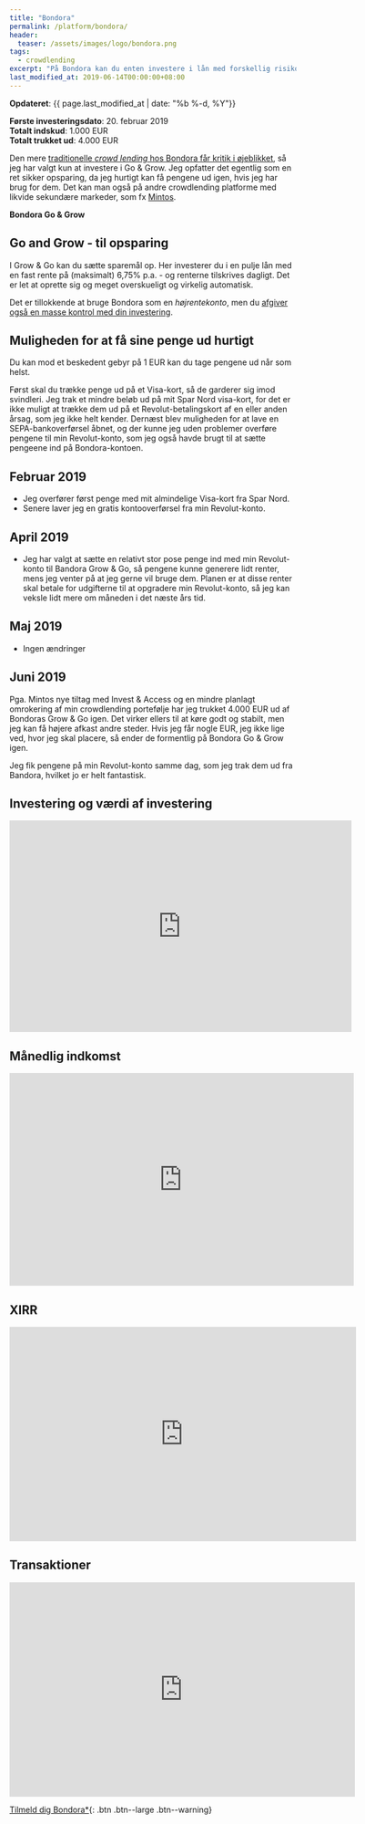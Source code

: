 ```yaml
---
title: "Bondora"
permalink: /platform/bondora/
header:
  teaser: /assets/images/logo/bondora.png
tags:
  - crowdlending
excerpt: "På Bondora kan du enten investere i lån med forskellig risiko, løbetid og rente, eller du kan investere til en fast rente på omkring 6,75% i en pulje af lån, hvor du kan trække pengene ud med det samme"
last_modified_at: 2019-06-14T00:00:00+08:00
---
```


**Opdateret**: {{ page.last_modified_at | date: "%b %-d, %Y"}}

**Første investeringsdato**: 20. februar 2019  
**Totalt indskud**: 1.000 EUR  
**Totalt trukket ud**: 4.000 EUR

Den mere [traditionelle _crowd lending_ hos Bondora får kritik i øjeblikket](https://financiallyfree.eu/portfolio-update-january-2019/), så jeg har valgt kun at investere i Go & Grow. Jeg opfatter det egentlig som en ret sikker opsparing, da jeg hurtigt kan få pengene ud igen, hvis jeg har brug for dem. Det kan man også på andre crowdlending platforme med likvide sekundære markeder, som fx [Mintos](/platform/mintos/).

**Bondora Go & Grow** 

## Go and Grow - til opsparing

I Grow & Go kan du sætte sparemål op. Her investerer du i en pulje lån med en fast rente på (maksimalt) 6,75% p.a. - og renterne tilskrives dagligt. Det er let at oprette sig og meget overskueligt og virkelig automatisk.

Det er tillokkende at bruge Bondora som en _højrentekonto_, men du [afgiver også en masse kontrol med din investering](https://p2pinvestor.dk/go-grow-af-bondora-ligner-den-ultimative-opsparingsmulighed-her-er-hvad-du-skal-vaere-opmaerksom-paa/).

## Muligheden for at få sine penge ud hurtigt

Du kan mod et beskedent gebyr på 1 EUR kan du tage pengene ud når som helst.

Først skal du trække penge ud på et Visa-kort, så de garderer sig imod svindleri. Jeg trak et mindre beløb ud på mit Spar Nord visa-kort, for det er ikke muligt at trække dem ud på et Revolut-betalingskort af en eller anden årsag, som jeg ikke helt kender. Dernæst blev muligheden for at lave en SEPA-bankoverførsel åbnet, og der kunne jeg uden problemer overføre pengene til min Revolut-konto, som jeg også havde brugt til at sætte pengeene ind på Bondora-kontoen.

## Februar 2019

- Jeg overfører først penge med mit almindelige Visa-kort fra Spar Nord.
- Senere laver jeg en gratis kontooverførsel fra min Revolut-konto.

## April 2019

- Jeg har valgt at sætte en relativt stor pose penge ind med min Revolut-konto til Bandora Grow & Go, så pengene kunne generere lidt renter, mens jeg venter på at jeg gerne vil bruge dem. Planen er at disse renter skal betale for udgifterne til at opgradere min Revolut-konto, så jeg kan veksle lidt mere om måneden i det næste års tid.

## Maj 2019

- Ingen ændringer

## Juni 2019

Pga. Mintos nye tiltag med Invest & Access og en mindre planlagt omrokering af min crowdlending portefølje har jeg trukket 4.000 EUR ud af Bondoras Grow & Go igen. Det virker ellers til at køre godt og stabilt, men jeg kan få højere afkast andre steder. Hvis jeg får nogle EUR, jeg ikke lige ved, hvor jeg skal placere, så ender de formentlig på Bondora Go & Grow igen.

Jeg fik pengene på min Revolut-konto samme dag, som jeg trak dem ud fra Bandora, hvilket jo er helt fantastisk.

## Investering og værdi af investering

<iframe width="601" height="371" seamless frameborder="0" scrolling="no" src="https://docs.google.com/spreadsheets/d/e/2PACX-1vQKZZbdj1cM5A4yCXjtjhxowXHoMhioXI-OR-mEPmmGgqQhcSr250VUM8SGVvRkWZziWUYleizmqAC2/pubchart?oid=407779820&amp;format=image"></iframe>

## Månedlig indkomst

<iframe width="605" height="373" seamless frameborder="0" scrolling="no" src="https://docs.google.com/spreadsheets/d/e/2PACX-1vQKZZbdj1cM5A4yCXjtjhxowXHoMhioXI-OR-mEPmmGgqQhcSr250VUM8SGVvRkWZziWUYleizmqAC2/pubchart?oid=727172567&amp;format=image"></iframe>

## XIRR

<iframe width="609" height="376" seamless frameborder="0" scrolling="no" src="https://docs.google.com/spreadsheets/d/e/2PACX-1vQKZZbdj1cM5A4yCXjtjhxowXHoMhioXI-OR-mEPmmGgqQhcSr250VUM8SGVvRkWZziWUYleizmqAC2/pubchart?oid=2034067598&amp;format=image"></iframe>

## Transaktioner

<iframe width="607" height="376" seamless frameborder="0" scrolling="no" src="https://docs.google.com/spreadsheets/d/e/2PACX-1vQKZZbdj1cM5A4yCXjtjhxowXHoMhioXI-OR-mEPmmGgqQhcSr250VUM8SGVvRkWZziWUYleizmqAC2/pubchart?oid=2024072994&amp;format=image"></iframe>

[Tilmeld dig Bondora\*](/go/bondora/){: .btn .btn--large .btn--warning}
